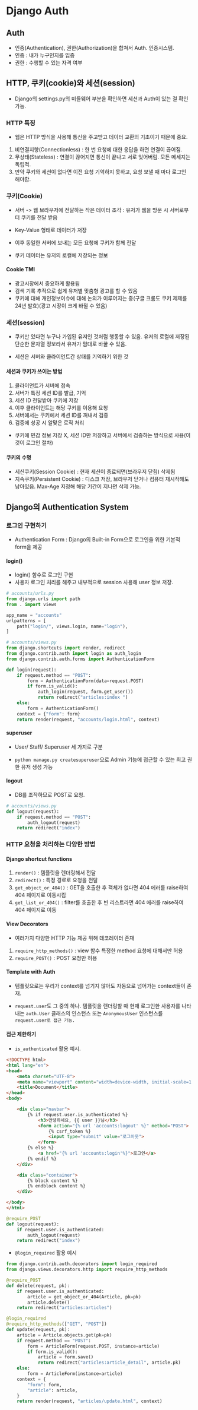 # Django Auth

## Auth

- 인증(Authentication), 권한(Authorization)을 합쳐서 Auth. 인증시스템.
- 인증 : 내가 누구인지를 입증
- 권한 : 수행할 수 있는 자격 여부

## HTTP, 쿠키(cookie)와 세션(session)

- Django의 settings.py의 미들웨어 부분을 확인하면 세션과 Auth이 있는 걸 확인 가능.

### HTTP 특징

- 웹은 HTTP 방식을 사용해 통신을 주고받고 데이터 교환의 기초이기 때문에 중요.

1. 비연결지향(Connectionless) : 한 번 요청에 대한 응답을 하면 연결이 끊어짐.
2. 무상태(Stateless) : 연결이 끊어지면 통신이 끝나고 서로 잊어버림. 모든 메세지는 독립적.
3. 만약 쿠키와 세션이 없다면 이전 요청 기억하지 못하고, 요청 보낼 때 마다 로그인 해야함.

### 쿠키(Cookie)

- 서버 -> 웹 브라우저에 전달하는 작은 데이터 조각 : 유저가 웹을 방문 시 서버로부터 쿠키를 전달 받음

- Key-Value 형태로 데이터가 저장

- 이후 동일한 서버에 보내는 모든 요청에 쿠키가 함께 전달

- 쿠키 데이터는 유저의 로컬에 저장되는 정보

#### Cookie TMI

- 광고시장에서 중요하게 활용됨
- 검색 기록 추적으로 쉽게 유저별 맞춤형 광고를 할 수 있음
- 쿠키에 대해 개인정보이슈에 대해 논의가 이루어지는 중(구글 크롬도 쿠키 제제를 24년 발효)(광고 시장이 크게 바뀔 수 있음)

### 세션(session)

- 쿠키만 있다면 누구나 가입된 유저인 것처럼 행동할 수 있음. 유저의 로컬에 저장된 단순한 문자열 정보라서 유저가 맘대로 바꿀 수 있음.

- 세션은 서버와 클라이언트간 상태를 기억하기 위한 것

#### 세션과 쿠키가 쓰이는 방법

1. 클라이언트가 서버에 접속
2. 서버가 특정 세션 ID를 발급, 기억
3. 세션 ID 전달받아 쿠키에 저장
4. 이후 클라이언트는 해당 쿠키를 이용해 요청
5. 서버에서는 쿠키에서 세션 ID를 꺼내서 검증
6. 검증에 성공 시 알맞은 로직 처리

- 쿠키에 민감 정보 저장 X, 세션 ID만 저장하고 서버에서 검증하는 방식으로 사용(이것이 로그인 절차)

#### 쿠키의 수명

- 세션쿠키(Session Cookie) : 현재 세션이 종료되면(브라우저 닫힘) 삭제됨
- 지속쿠키(Persistent Cookie) : 디스크 저장, 브라우저 닫거나 컴퓨터 재시작해도 남아있음. Max-Age 지정해 해당 기간이 지나면 삭제 가능.

## Django의 Authentication System

### 로그인 구현하기

- Authentication Form : Django의 Built-in Form으로 로그인을 위한 기본적 form을 제공

#### login()

- login() 함수로 로그인 구현
- 사용자 로그인 처리를 해주고 내부적으로 session 사용해 user 정보 저장.

```python
# accounts/urls.py
from django.urls import path
from . import views

app_name = "accounts"
urlpatterns = [
    path("login/", views.login, name="login"),
]
```

```python
# accounts/views.py
from django.shortcuts import render, redirect
from django.contrib.auth import login as auth_login
from django.contrib.auth.forms import AuthenticationForm

def login(request):
    if request.method == "POST":
        form = AuthenticationForm(data=request.POST)
        if form.is_valid():
            auth_login(request, form.get_user())
            return redirect("articles:index ")
    else:
        form = AuthenticationForm()
    context = {"form": form}
    return render(request, "accounts/login.html", context)


```

#### superuser

- User/ Staff/ Superuser 세 가지로 구분

- `python manage.py createsuperuser`으로 Admin 기능에 접근할 수 있는 최고 권한 유저 생성 가능

#### logout

- DB를 조작하므로 POST로 요청.

```python
# accounts/views.py
def logout(request):
    if request.method == "POST":
        auth_logout(request)
    return redirect("index")
```

### HTTP 요청을 처리하는 다양한 방법

#### Django shortcut functions

1. `render()` : 템플릿을 렌더링해서 전달
2. `redirect()` : 특정 경로로 요청을 전달
3. `get_object_or_404()` : GET을 호출한 후 객체가 없다면 404 에러를 raise하여 404 페이지로 이동시킴
4. `get_list_or_404()` : filter를 호출한 후 빈 리스트라면 404 에러를 raise하여 404 페이지로 이동

#### View Decorators

- 여러가지 다양한 HTTP 기능 제공 위해 데코레이터 존재

1. `require_http_methods()` : view 함수 특정한 method 요청에 대해서만 허용
2. `require_POST()` : POST 요청만 허용

#### Template with Auth

- 템플릿으로는 우리가 context를 넘기지 않아도 자동으로 넘어가는 context들이 존재.

- `request.user`도 그 중의 하나. 템플릿을 랜더링할 때 현재 로그인한 사용자를 나타내는 `auth.User` 클래스의 인스턴스 또는 `AnonymousUser` 인스턴스를 `request.user로 접근 가능.`

#### 접근 제한하기

- `is_authenticated` 활용 예시.

```html
<!DOCTYPE html>
<html lang="en">
<head>
    <meta charset="UTF-8">
    <meta name="viewport" content="width=device-width, initial-scale=1.0">
    <title>Document</title>
</head>
<body>

    <div class="navbar">
        {% if request.user.is_authenticated %}
            <h3>안녕하세요, {{ user }}님</h3>
            <form action="{% url 'accounts:logout' %}" method="POST">
                {% csrf_token %}
                <input type="submit" value="로그아웃">
            </form>
        {% else %}
            <a href="{% url 'accounts:login'%}">로그인</a>
        {% endif %}
    </div>

    <div class="container">
        {% block content %}
        {% endblock content %}
    </div>

</body>
</html>
```

```python
@require_POST
def logout(request):
    if request.user.is_authenticated:
        auth_logout(request)
    return redirect("index")
```

- `@login_required` 활용 예시

```python
from django.contrib.auth.decorators import login_required
from django.views.decorators.http import require_http_methods

@require_POST
def delete(request, pk):
    if request.user.is_authenticated:
        article = get_object_or_404(Article, pk=pk)
        article.delete()
    return redirect("articles:articles")

@login_required
@require_http_methods(["GET", "POST"])
def update(request, pk):
    article = Article.objects.get(pk=pk)
    if request.method == "POST":
        form = ArticleForm(request.POST, instance=article)
        if form.is_valid():
            article = form.save()
            return redirect("articles:article_detail", article.pk)
    else:
        form = ArticleForm(instance=article)
    context = {
        "form": form,
        "article": article,
    }
    return render(request, "articles/update.html", context)
```
